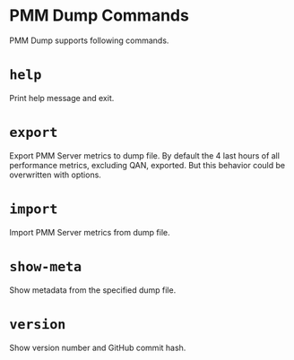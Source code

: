 # PMM Dump Commands

PMM Dump supports following commands.

# `help`

Print help message and exit.

# `export`

Export PMM Server metrics to dump file. By default the 4 last hours of all performance metrics, excluding QAN, exported. But this behavior could be overwritten with options.

# `import`

Import PMM Server metrics from dump file.

# `show-meta`

Show metadata from the specified dump file.

# `version`

Show version number and GitHub commit hash.

